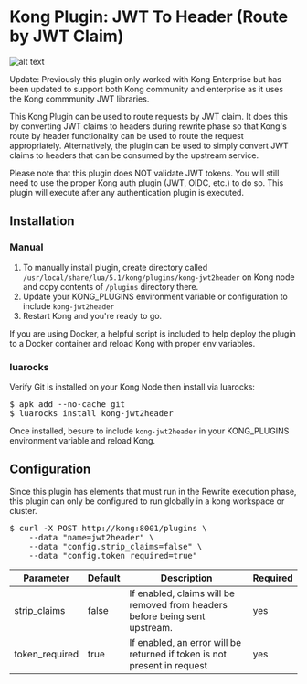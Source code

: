 # Kong Plugin: JWT To Header (Route by JWT Claim)
![alt text](https://github.com/yesinteractive/kong-jwt2header/blob/master/banner-jwt2header.png "Kong Jwt2header plugin")

Update: Previously this plugin only worked with Kong Enterprise but has been updated to support both Kong community and enterprise as it uses the Kong commmunity JWT libraries.

This Kong Plugin can be used to route requests by JWT claim. It does this by converting JWT claims to headers during rewrite phase so 
that Kong's route by header functionality can be used to route the request appropriately. Alternatively, the plugin can be used to 
simply convert JWT claims to headers that can be consumed by the upstream service. 

Please note that this plugin does NOT validate JWT tokens. You will still need to use the proper Kong auth plugin (JWT, OIDC, etc.) to do so. This plugin will execute after any authentication
plugin is executed.

## Installation

### Manual

1. To manually install plugin, create directory called `/usr/local/share/lua/5.1/kong/plugins/kong-jwt2header` on Kong node and copy contents of `/plugins` directory there.
2. Update your KONG_PLUGINS environment variable or configuration to include `kong-jwt2header`
3. Restart Kong and you're ready to go.

If you are using Docker, a helpful script is included to help deploy the plugin to a Docker container and reload Kong with proper env variables.

### luarocks

Verify Git is installed on your Kong Node then install via luarocks:

<pre>
$ apk add --no-cache git
$ luarocks install kong-jwt2header
</pre>

Once installed, besure to include `kong-jwt2header` in your KONG_PLUGINS environment variable and reload Kong. 


## Configuration

Since this plugin has elements that must run in the Rewrite execution phase, this plugin can only be configured to run globally in a kong workspace or cluster.

<pre>
$ curl -X POST http://kong:8001/plugins \
    --data "name=jwt2header" \
    --data "config.strip_claims=false" \
    --data "config.token_required=true"
</pre>


| Parameter     | Default     | Description  |  Required  |
| ------------- |-------------|------------- |-------------| 
| strip\_claims | false |  If enabled, claims will be removed from headers before being sent upstream. | yes
| token\_required      | true     |   If enabled, an error will be returned if token is not present in request | yes

